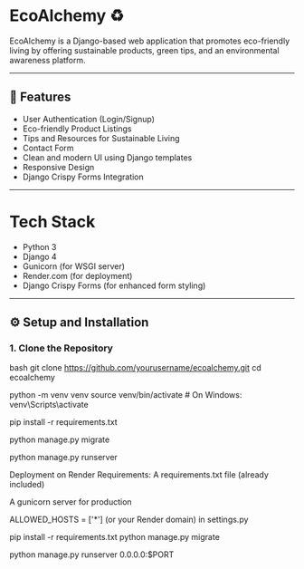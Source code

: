 # EcoAlchemy ♻️

EcoAlchemy is a Django-based web application that promotes eco-friendly living by offering sustainable products, green tips, and an environmental awareness platform.

---

## 🚀 Features

- User Authentication (Login/Signup)
- Eco-friendly Product Listings
- Tips and Resources for Sustainable Living
- Contact Form
- Clean and modern UI using Django templates
- Responsive Design
- Django Crispy Forms Integration

---

# Tech Stack

- Python 3
- Django 4
- Gunicorn (for WSGI server)
- Render.com (for deployment)
- Django Crispy Forms (for enhanced form styling)

---

## ⚙️ Setup and Installation

### 1. Clone the Repository

bash
git clone https://github.com/yourusername/ecoalchemy.git
cd ecoalchemy

python -m venv venv
source venv/bin/activate  # On Windows: venv\Scripts\activate

pip install -r requirements.txt

python manage.py migrate

python manage.py runserver

Deployment on Render
Requirements:
A requirements.txt file (already included)

A gunicorn server for production

ALLOWED_HOSTS = ['*'] (or your Render domain) in settings.py

pip install -r requirements.txt
python manage.py migrate

python manage.py runserver 0.0.0.0:$PORT




